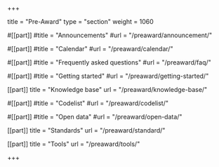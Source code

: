 +++

title = "Pre-Award"
type = "section"
weight = 1060

#[[part]]
#title = "Announcements"
#url = "/preaward/announcement/"

#[[part]]
#title = "Calendar"
#url = "/preaward/calendar/"

#[[part]]
#title = "Frequently asked questions"
#url = "/preaward/faq/"

#[[part]]
#title = "Getting started"
#url = "/preaward/getting-started/"

[[part]]
title = "Knowledge base"
url = "/preaward/knowledge-base/"

#[[part]]
#title = "Codelist"
#url = "/preaward/codelist/"

#[[part]]
#title = "Open data"
#url = "/preaward/open-data/"

[[part]]
title = "Standards"
url = "/preaward/standard/"

[[part]]
title = "Tools"
url = "/preaward/tools/"

+++
